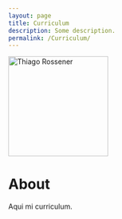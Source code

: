```yaml
---
layout: page
title: Curriculum
description: Some description.
permalink: /Curriculum/
---
```


<img class="img-rounded" src="/assets/img/uploads/profile.png" alt="Thiago Rossener" width="200">

# About

Aqui mi curriculum.
